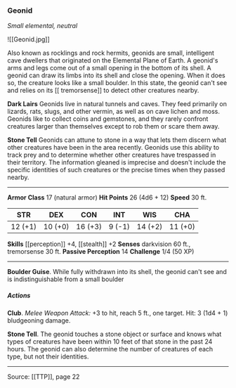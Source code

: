 ### Geonid
_Small elemental, neutral_

![[Geonid.jpg]]

Also known as rocklings and rock hermits, geonids are small, intelligent cave dwellers that originated on the Elemental Plane of Earth. A geonid's arms and legs come out of a small opening in the bottom of its shell. A geonid can draw its limbs into its shell and close the opening. When it does so, the creature looks like a small boulder. In this state, the geonid can't see and relies on its [[ tremorsense]] to detect other creatures nearby.

**Dark Lairs** Geonids live in natural tunnels and caves. They feed primarily on lizards, rats, slugs, and other vermin, as well as on cave lichen and moss. Geonids like to collect coins and gemstones, and they rarely confront creatures larger than themselves except to rob them or scare them away.


**Stone Tell** Geonids can attune to stone in a way that lets them discern what other creatures have been in the area recently. Geonids use this ability to track prey and to determine whether other creatures have trespassed in their territory. The information gleaned is imprecise and doesn't include the specific identities of such creatures or the precise times when they passed nearby.






---

**Armor Class** 17 (natural armor)
**Hit Points** 26 (4d6 + 12)
**Speed** 30 ft.

| STR     | DEX     | CON     | INT     | WIS     | CHA     |
|---------|---------|---------|---------|---------|---------|
| 12 (+1) | 10 (+0) | 16 (+3) | 9 (-1) | 14 (+2) | 11 (+0) |

**Skills** [[perception]] +4, [[stealth]] +2
**Senses** darkvision 60 ft., tremorsense 30 ft.
**Passive Perception** 14
**Challenge** 1/4 (50 XP)

---

**Boulder Guise**. While fully withdrawn into its shell, the geonid can't see and is indistinguishable from a small boulder

##### Actions
**Club**. _Melee Weapon Attack:_ +3 to hit, reach 5 ft., one target. Hit: 3 (1d4 + 1) bludgeoning damage.

**Stone Tell**. The geonid touches a stone object or surface and knows what types of creatures have been within 10 feet of that stone in the past 24 hours. The geonid can also determine the number of creatures of each type, but not their identities.


---

Source: [[TTP]], page 22